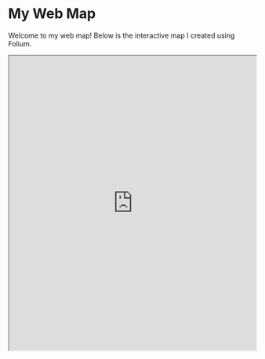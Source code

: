 # My Web Map

Welcome to my web map! Below is the interactive map I created using Folium.

<iframe src="https://github.com/edwardbhyin/Assignment_8/blob/main/dc_shops.html" width="100%" height="600px"></iframe>
